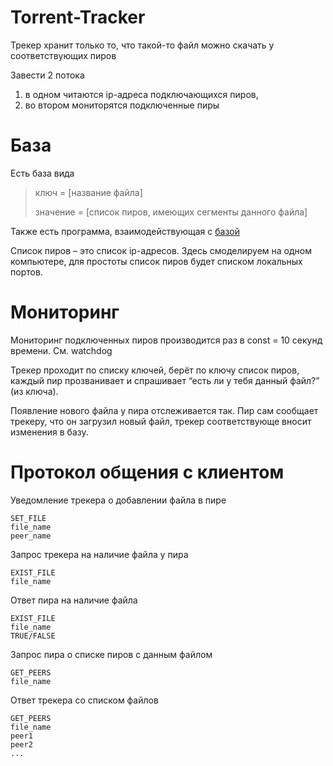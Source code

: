 # Torrent-Tracker

Трекер хранит только то, что такой-то файл можно скачать у соответствующих пиров

Завести 2 потока
1. в одном читаются ip-адреса подключающихся пиров, 
2. во втором мониторятся подключенные пиры

# База 
Есть база вида

> ключ = [название файла]
>
> значение = [список пиров, имеющих сегменты данного файла]

Также есть программа, взаимодействующая с [базой](https://github.com/Aksinya-Bykova/Torrent-Tracker/blob/main/data/File-Peers.db)

Список пиров – это список ip-адресов. Здесь смоделируем на одном компьютере, для простоты список пиров будет списком локальных портов.

# Мониторинг
Мониторинг подключенных пиров производится раз в const = 10 секунд времени. См. watchdog

Трекер проходит по списку ключей, берёт по ключу список пиров, каждый пир прозванивает и спрашивает “есть ли у тебя данный файл?” (из ключа). 

Появление нового файла у пира отслеживается так. Пир сам сообщает трекеру, что он загрузил новый файл, трекер соответствующе вносит изменения в базу.

# Протокол общения с клиентом
Уведомление трекера о добавлении файла в пире
```
SET_FILE
file_name
peer_name
```

Запрос трекера на наличие файла у пира
```
EXIST_FILE
file_name
```

Ответ пира на наличие файла
```
EXIST_FILE
file_name
TRUE/FALSE
```

Запрос пира о списке пиров с данным файлом
```
GET_PEERS
file_name
```

Ответ трекера со списком файлов
```
GET_PEERS
file_name
peer1
peer2
...
```
